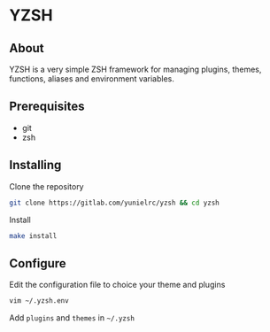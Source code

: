 # YZSH

## About

YZSH is a very simple ZSH framework for managing plugins, themes, functions,
aliases and environment variables.

## Prerequisites

- git
- zsh

## Installing

Clone the repository

```sh
git clone https://gitlab.com/yunielrc/yzsh && cd yzsh
```

Install

```sh
make install
```

## Configure

Edit the configuration file to choice your theme and plugins

```sh
vim ~/.yzsh.env
```

Add `plugins` and `themes` in `~/.yzsh`

